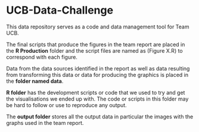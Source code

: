 # UCB-Data-Challenge

This data repository serves as a code and data management tool for Team UCB.

The final scripts that produce the figures in the team report are placed in the **R Production** folder and the script files are named as (Figure X.R)
to correspond with each figure.

Data from the data sources identified in the report as well as data resulting from transforming this data or data for producing the graphics is 
placed in the **folder named data**.

**R folder** has the development scripts or code that we used to try and get the visualisations we ended up with. The code or scripts in this folder may be hard to follow or 
use to reproduce any output.

The **output folder** stores all the output data in particular the images with the graphs used in the team report. 
